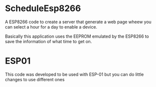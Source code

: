 # ScheduleEsp8266
A ESP8266 code to create a server that generate a web page wheew you can select a hour for a day to enable a device.

Basically this application uses the EEPROM emulated by the ESP8266 to save the information of what time to get on.

# ESP01

This code was developed to be used with ESP-01 but you can do little changes to use different ones

